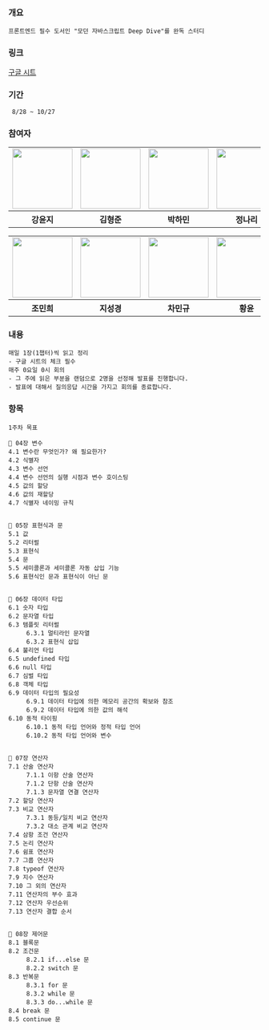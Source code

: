### 개요
```
프론트엔드 필수 도서인 "모던 자바스크립트 Deep Dive"를 완독 스터디
```

### 링크
<a href="https://docs.google.com/spreadsheets/d/1-7V_po0-FyWRaT8_um9nPkDPbdeEb2qPtAo8PAUI5G8/edit?usp=sharing">구글 시트</a>

### 기간
```
 8/28 ~ 10/27
```

### 참여자

<table>
  <tr>
    <td>
      <a href="https://github.com/dbswl701">
        <img src="https://avatars.githubusercontent.com/u/73208914?s=96&v=4" width="120px" height="120px"/>
      </a>  
    </td>
     <td>
      <a href="https://github.com/hyungchunKim">
        <img src="https://avatars.githubusercontent.com/u/131167225?s=96&v=4" width="120px" height="120px"/>
      </a>  
    </td>
     <td>
      <a href="https://github.com/mintmin0320">
        <img src="https://avatars.githubusercontent.com/u/114549939?s=96&v=4" width="120px" height="120px"/>
      </a>  
    </td>
    <td>
      <a href="https://github.com/naringst">
        <img src="https://avatars.githubusercontent.com/u/92130993?s=96&v=4" width="120px" height="120px"/>
      </a>  
    </td>
  </tr>
  <tr>
    <th>
      강윤지
    </th>
    <th>
      김형준
    </th>
    <th>
      박하민
    </th>
    <th>
      정나리
    </th>
  </tr>
</table>

<table>
  <tr>
    <td>
      <a href="https://github.com/JoeMinhee">
        <img src="https://avatars.githubusercontent.com/u/142809585?s=96&v=4" width="120px" height="120px"/>
      </a>  
    </td>
  <td>
      <a href="https://github.com/zivivle">
        <img src="https://avatars.githubusercontent.com/u/123868471?v=4" width="120px" height="120px"/>
      </a>
    </td>
    <td>
      <a href="https://github.com/charmingGyu">
        <img src="https://avatars.githubusercontent.com/u/133394457?s=96&v=4" width="120px" height="120px"/>
      </a>
    </td>
    <td>
      <a href="https://github.com/summermong">
        <img src="https://avatars.githubusercontent.com/u/124887974?s=96&v=4" width="120px" height="120px"/>
      </a>
    </td>
  </tr>
  <tr>
    <th>
       조민희
    </th>
    <th>
       지성경
    </th>
    <th>
       차민규
    </th>
    <th>
       황윤
    </th>
  </tr>
</table>

### 내용
```
매일 1장(1챕터)씩 읽고 정리
- 구글 시트의 체크 필수
매주 0요일 0시 회의
- 그 주에 읽은 부분을 랜덤으로 2명을 선정해 발표를 진행합니다.
- 발표에 대해서 질의응답 시간을 가지고 회의를 종료합니다.
```


### 항목
```
1주차 목표 

📌 04장 변수
4.1 변수란 무엇인가? 왜 필요한가?
4.2 식별자
4.3 변수 선언
4.4 변수 선언의 실행 시점과 변수 호이스팅
4.5 값의 할당
4.6 값의 재할당
4.7 식별자 네이밍 규칙


📌 05장 표현식과 문
5.1 값
5.2 리터럴
5.3 표현식
5.4 문
5.5 세미콜론과 세미콜론 자동 삽입 기능
5.6 표현식인 문과 표현식이 아닌 문


📌 06장 데이터 타입
6.1 숫자 타입
6.2 문자열 타입
6.3 템플릿 리터럴
     6.3.1 멀티라인 문자열
     6.3.2 표현식 삽입
6.4 불리언 타입
6.5 undefined 타입
6.6 null 타입
6.7 심벌 타입
6.8 객체 타입
6.9 데이터 타입의 필요성
     6.9.1 데이터 타입에 의한 메모리 공간의 확보와 참조
     6.9.2 데이터 타입에 의한 값의 해석
6.10 동적 타이핑
     6.10.1 동적 타입 언어와 정적 타입 언어
     6.10.2 동적 타입 언어와 변수


📌 07장 연산자
7.1 산술 연산자
     7.1.1 이항 산술 연산자
     7.1.2 단항 산술 연산자
     7.1.3 문자열 연결 연산자
7.2 할당 연산자
7.3 비교 연산자
     7.3.1 동등/일치 비교 연산자
     7.3.2 대소 관계 비교 연산자
7.4 삼항 조건 연산자
7.5 논리 연산자
7.6 쉼표 연산자
7.7 그룹 연산자
7.8 typeof 연산자
7.9 지수 연산자
7.10 그 외의 연산자
7.11 연산자의 부수 효과
7.12 연산자 우선순위
7.13 연산자 결합 순서


📌 08장 제어문
8.1 블록문
8.2 조건문
     8.2.1 if...else 문
     8.2.2 switch 문
8.3 반복문
     8.3.1 for 문
     8.3.2 while 문
     8.3.3 do...while 문
8.4 break 문
8.5 continue 문
```
